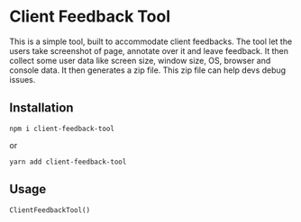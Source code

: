 # Client Feedback Tool

This is a simple tool, built to accommodate client feedbacks. The tool let the users take screenshot of page, annotate over it and leave feedback. It then collect some user data like screen size, window size, OS, browser and console data. It then generates a zip file. This zip file can help devs debug issues.

## Installation
```
npm i client-feedback-tool
```
or
```
yarn add client-feedback-tool
```
## Usage

```
ClientFeedbackTool()
```